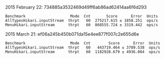 2015 February 22: 734885a3532469d49ff6ab86ad62414aa6f6d293
```
Benchmark                    Mode  Cnt       Score      Error  Units
AllTypesHikari.inputStream  thrpt   60  275217.615 ± 1858.251  ops/s
MenuHikari.inputStream      thrpt   60  868555.724 ± 3319.442  ops/s
```

2015 March 21: ef06a245b450b071da15e4ee877f007c2e655d6e
```
Benchmark                    Mode  Cnt        Score      Error  Units
AllTypesHikari.inputStream  thrpt   60   443719.464 ± 3789.538  ops/s
MenuHikari.inputStream      thrpt   60  1182928.679 ± 4936.084  ops/s
```
